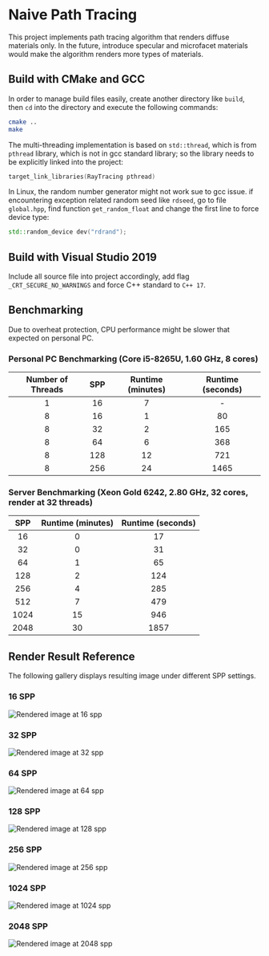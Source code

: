 # Naive Path Tracing

This project implements path tracing algorithm that renders diffuse materials only. In the future, introduce specular and microfacet materials would make the algorithm renders more types of materials.

## Build with CMake and GCC

In order to manage build files easily, create another directory like `build`, then `cd` into the directory and execute the following commands:

```bash
cmake ..
make
```

The multi-threading implementation is based on `std::thread`, which is from `pthread` library, which is not in gcc standard library; so the library needs to be explicitly linked into the project:

```c
target_link_libraries(RayTracing pthread)
```

In Linux, the random number generator might not work sue to gcc issue. if encountering exception related random seed like `rdseed`, go to file `global.hpp`, find function `get_random_float` and change the first line to force device type:

```cpp
std::random_device dev("rdrand");
```

## Build with Visual Studio 2019

Include all source file into project accordingly, add flag `_CRT_SECURE_NO_WARNINGS` and force C++ standard to `C++ 17`.

## Benchmarking

Due to overheat protection, CPU performance might be slower that expected on personal PC.

### Personal PC Benchmarking (Core i5-8265U, 1.60 GHz, 8 cores)

| Number of Threads | SPP | Runtime (minutes) | Runtime (seconds) |
|:-----------------:|:---:|:-----------------:|:-----------------:|
|         1         |  16 |         7         |         -         |
|         8         |  16 |         1         |         80        |
|         8         |  32 |         2         |        165        |
|         8         |  64 |         6         |        368        |
|         8         | 128 |         12        |        721        |
|         8         | 256 |         24        |        1465       |

### Server Benchmarking (Xeon Gold 6242, 2.80 GHz, 32 cores, render at 32 threads)

|  SPP | Runtime (minutes) | Runtime (seconds) |
|:----:|:-----------------:|:-----------------:|
|  16  |         0         |         17        |
|  32  |         0         |         31        |
|  64  |         1         |         65        |
|  128 |         2         |        124        |
|  256 |         4         |        285        |
|  512 |         7         |        479        |
| 1024 |         15        |        946        |
| 2048 |         30        |        1857       |

## Render Result Reference

The following gallery displays resulting image under different SPP settings.

### 16 SPP
![Rendered image at 16 spp](images/16-spp.png)

### 32 SPP
![Rendered image at 32 spp](images/32-spp.png)

### 64 SPP
![Rendered image at 64 spp](images/64-spp.png)

### 128 SPP
![Rendered image at 128 spp](images/128-spp.png)

### 256 SPP
![Rendered image at 256 spp](images/256-spp.png)

### 1024 SPP
![Rendered image at 1024 spp](images/1024-spp.png)

### 2048 SPP
![Rendered image at 2048 spp](images/2048-spp.png)
